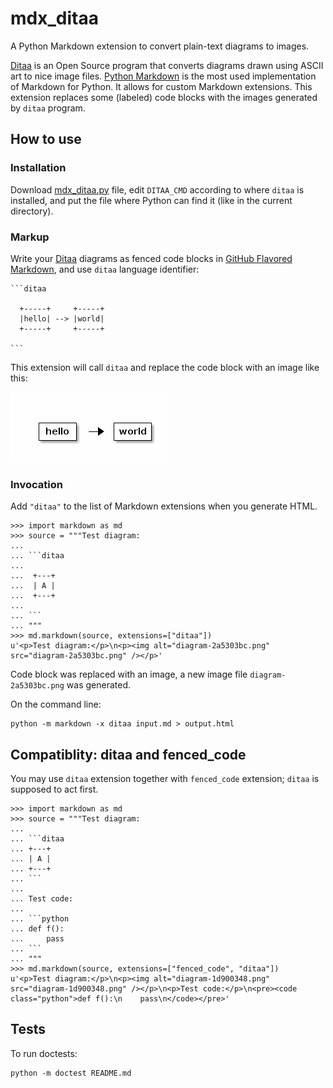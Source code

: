 mdx_ditaa
=========

A Python Markdown extension to convert plain-text diagrams to images.

[Ditaa][ditaa] is an Open Source program that converts diagrams drawn
using ASCII art to nice image files. [Python Markdown][pymd] is the
most used implementation of Markdown for Python. It allows for custom
Markdown extensions.
This extension replaces some (labeled) code blocks with the images
generated by `ditaa` program.

How to use
----------

### Installation

Download [mdx_ditaa.py][mdx_ditaa] file, edit `DITAA_CMD` according to
where `ditaa` is installed, and put the file where Python can find it
(like in the current directory).

### Markup

Write your [Ditaa][ditaa] diagrams as fenced code blocks in
[GitHub Flavored Markdown][gfm], and use `ditaa` language identifier:

    ```ditaa

      +-----+     +-----+
      |hello| --> |world|
      +-----+     +-----+

    ```

This extension will call `ditaa` and replace the code block with an
image like this:

![diagram-d6ed0e09.png](diagram-d6ed0e09.png)

### Invocation

Add `"ditaa"` to the list of Markdown extensions when you generate HTML.

    >>> import markdown as md
    >>> source = """Test diagram:
    ...
    ... ```ditaa
    ...
    ...  +---+
    ...  | A |
    ...  +---+
    ...
    ... ```
    ... """
    >>> md.markdown(source, extensions=["ditaa"])
    u'<p>Test diagram:</p>\n<p><img alt="diagram-2a5303bc.png" src="diagram-2a5303bc.png" /></p>'

Code block was replaced with an image, a new image file
`diagram-2a5303bc.png` was generated.

On the command line:

    python -m markdown -x ditaa input.md > output.html


Compatiblity: ditaa and fenced_code
-----------------------------------

You may use `ditaa` extension together with `fenced_code` extension;
`ditaa` is supposed to act first.

    >>> import markdown as md
    >>> source = """Test diagram:
    ...
    ... ```ditaa
    ... +---+
    ... | A |
    ... +---+
    ... ```
    ...
    ... Test code:
    ...
    ... ```python
    ... def f():
    ...     pass
    ... ```
    ... """
    >>> md.markdown(source, extensions=["fenced_code", "ditaa"])
    u'<p>Test diagram:</p>\n<p><img alt="diagram-1d900348.png" src="diagram-1d900348.png" /></p>\n<p>Test code:</p>\n<pre><code class="python">def f():\n    pass\n</code></pre>'


Tests
-----

To run doctests:

    python -m doctest README.md


[ditaa]: http://ditaa.sourceforge.net/
[pymd]: http://pythonhosted.org//Markdown/
[gfm]: https://help.github.com/articles/github-flavored-markdown#fenced-code-blocks
[mdx_ditaa]: https://github.com/astanin/py-markdown-ditaa/blob/master/mdx_ditaa.py
